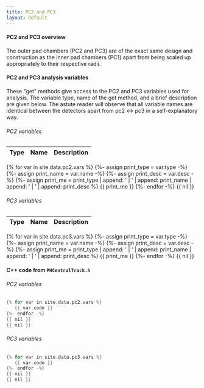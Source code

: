 ```yaml
---
title: PC2 and PC3
layout: default
---
```




#### PC2 and PC3 overview

The outer pad chambers (PC2 and PC3) are of the
exact same design and construction as the inner pad chambers (PC1)
apart from being scaled up appropriately to their respective radii.



#### PC2 and PC3 analysis variables

These "get" methods give access to the PC2 and PC3 variables used for analysis.
The variable type, name of the get method, and a brief description are given below.
The astute reader will observe that all variable names are identical between the
detectors apart from pc2 <-> pc3 in a self-explanatory way.

###### PC2 variables

  Type  |  Name  |  Description   <br>
 ------ | ------ | -------------
{% for var in site.data.pc2.vars %}
   {%- assign print_type = var.type -%}
   {%- assign print_name = var.name -%}
   {%- assign print_desc = var.desc -%}
   {%- assign print_me = print_type | append: ' | ' | append: print_name | append: ' | ' | append: print_desc %}
   {{ print_me }}
{%- endfor -%}
{{ nil }}


###### PC3 variables

  Type  |  Name  |  Description   <br>
 ------ | ------ | -------------
{% for var in site.data.pc3.vars %}
   {%- assign print_type = var.type -%}
   {%- assign print_name = var.name -%}
   {%- assign print_desc = var.desc -%}
   {%- assign print_me = print_type | append: ' | ' | append: print_name | append: ' | ' | append: print_desc %}
   {{ print_me }}
{%- endfor -%}
{{ nil }}



#### C++ code from `PHCentralTrack.h`


###### PC2 variables

```c++
{% for var in site.data.pc2.vars %}
   {{ var.code }}
{%- endfor -%}
{{ nil }}
{{ nil }}
```


###### PC3 variables

```c++
{% for var in site.data.pc3.vars %}
   {{ var.code }}
{%- endfor -%}
{{ nil }}
{{ nil }}
```



